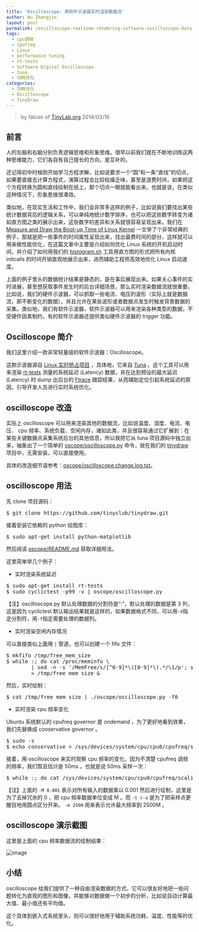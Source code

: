 ```yaml
---
title: 'Oscilloscope: 用软件示波器实时渲染数据流'
author: Wu Zhangjin
layout: post
permalink: /oscilloscope-realtime-rendering-software-oscilloscope-data-streams/
tags:
  - cpu调频
  - cpufreq
  - Linux
  - performance tuning
  - rt-tests
  - Software Digital Oscilloscope
  - tuna
  - 功耗优化
categories:
  - 功耗优化
  - Oscilloscope
  - TinyDraw
---
```


> by falcon of [TinyLab.org][2]
> 2014/03/16


## 前言

人的左脑和右脑分别负责逻辑思维和形象思维。很早以前我们就在不断地训练这两种思维能力，它们各自有自己擅长的方向，是互补的。

还记得初中时候刚开始学习方程求解，比如说要求一个“圆”和一条“直线”的切点，如果要直接去计算方程式，演算过程会比较枯燥乏味，甚至是浪费时间，如果把这个方程转换为圆和直线绘制在纸上，那个切点一眼就能看出来。也就是说，在类似这种情况下，形象思维很凑效。

类似地，在现实生活和工作中，我们会非常多这样的例子，比如说我们要找出某些统计数据背后的逻辑关系，可以单纯地统计数字排序，也可以把这些数字转变为诸如直方图之类的展示出来，这些数字的差异和关系就很容易呈现出来。我们在 [Measure and Draw the Boot-up Time of Linux Kernel][3] 一文举了个非常经典的例子，那就是把一些事件的时间属性呈现出来，找出最费时间的部分，这样就可以用来做性能优化，在这篇文章中主要是介绍如何优化 Linux 系统的开机启动时间，并介绍了如何用我们的 [histogram.sh][4] 工具用直方图的形式把所有内核 initcalls 的时间开销直观地展示出来，进而辅助工程师高效地优化 Linux 启动速度。

上面的例子里头的数据统计结果是静态的，是在事后展现出来。如果关心事件的实时进展，甚至想获取事件发生时的后台详细场景，那么实时渲染数据流就很重要。比如说，我们的硬件示波器，可以抓取一些电流、电压的波形（实际上就是数据流，即不断变化的数据），并且允许在某些波形或者数据点发生时触发背景数据的采集。类似地，我们有软件示波器，软件示波器可以用来渲染各种类型的数据，不受硬件因素制约，有的软件示波器还提供类似硬件示波器的 trigger 功能。

## Oscilloscope 简介

我们这里介绍一款非常轻量级的软件示波器：Oscilloscope。

这款示波器源自 [Linux 实时抢占项目][5] ，具体地，它来自 [Tuna][6] 。这个工具可以用来渲染 [rt-tests][7] 测量的系统延迟 (Latency) 数据，并在达到预设的最大延迟 (Latency) 时 dump 出后台的 [Ftrace][8] 跟踪结果，从而辅助定位引起系统延迟的原因，引导开发人员进行实时系统优化。

## oscilloscope 改造

实际上 oscilloscope 可以用来渲染其他的数据流，比如说温度、湿度、电流、电压、 cpu 频率、系统负载、空闲内存，诸如此类，并且很容易通过它扩展到：在某些关键数据点采集系统后台的其他信息，所以我把它从 tuna 项目源码中独立出来，抽象出了一个简单的 [oscope/oscilloscope.py][9] 命令，放在我们的 [tinydraw][10] 项目中，无需安装，可以直接使用。

具体的改造细节请参考：[oscope/oscilloscope.change.log.txt][11]。

## oscilloscope 用法

先 clone 项目源码：

<pre>$ git clone https://github.com/tinyclub/tinydraw.git
</pre>

接着安装它依赖的 python 绘图库：

<pre>$ sudo apt-get install python-matplotlib
</pre>

然后阅读 [oscope/README.md][12] 获取详细用法。

这里简单举几个例子：

  * 实时渲染系统延迟

<pre>$ sudo apt-get install rt-tests
$ sudo cyclictest -p99 -v | oscope/oscilloscope.py
</pre>

【注】oscilloscope.py 默认处理数据的分割符是“:”，默认处理的数据是第 3 列，这是因为 cyclictest 默认输出结果就是这样的，如果数据格式不同，可以用`-d`指定分割符，用`-f`指定需要处理的数据列。

  * 实时渲染空闲内存情况

可以直接类似上面用 `|` 管道，也可以创建一个 fifo 文件：

<pre>$ mkfifo /tmp/free_mem_size
$ while :; do cat /proc/meminfo \
        | sed -n -s '/MemFree/s/[^0-9]*\([0-9]*\).*/\1/p'; sleep 0.1; done \
        > /tmp/free_mem_size &#038;
</pre>

然后，实时绘制：

<pre>$ cat /tmp/free_mem_size | ./oscope/oscilloscope.py -f0
</pre>

  * 实时渲染 cpu 频率变化

 Ubuntu 系统默认的 cpufreq governor 是 ondemand ，为了更好地看到效果，我们先替换成 conservative governor 。

<pre>$ sudo -s
$ echo conservative > /sys/devices/system/cpu/cpu0/cpufreq/scaling_governor
</pre>

接着，用 oscilloscope 来实时观察 cpu 频率的变化，因为不清楚 cpufreq 调频的频率，我们暂且估计是 50ms ，也就是说 50ms 采样一次：

<pre>$ while :; do cat /sys/devices/system/cpu/cpu0/cpufreq/scaling_cur_freq; sleep 0.05; done | ./oscope/oscilloscope.py -f0 -M 0.001 -t r-o -m 2500
</pre>

【注】上面的 `-M 0.001` 表示对所有输入的数据乘以 0.001 然后进行绘制，这里是为了去掉冗余的 0 ，把 cpu 频率数据单位变成 M 。而 `-t r-o` 是为了把采样点更醒目地用圆点区分开来。 `-m 2500` 用来表示允许最大频率到 2500M 。

## oscilloscope 演示截图

这里是上面的 cpu 频率数据流的绘制结果：

![image][13]

## 小结

oscilloscope 给我们提供了一种自由渲染数据的方式，它可以很友好地把一些问题转化为直观的图形和图像，并能够对数据做一个初步的分析，比如说自动计算最大值、最小值还有平均值。

这个具体到嵌入式系统里头，则可以很好地用于辅助系统功耗、温度、性能等的优化。

 [2]: https://tinylab.org
 [3]: /measure-and-draw-the-boot-up-time-of-linux-kernel/
 [4]: https://github.com/tinyclub/tinydraw/raw/master/histogram/histogram.sh
 [5]: https://rt.wiki.kernel.org/
 [6]: https://access.redhat.com/site/documentation/en-US/Red_Hat_Enterprise_MRG/1.3/html/Tuna_User_Guide/
 [7]: https://rt.wiki.kernel.org/index.php/Cyclictest
 [8]: http://elinux.org/Ftrace
 [9]: https://github.com/tinyclub/tinydraw/raw/master/oscope/oscilloscope.py
 [10]: /tinydraw/
 [11]: https://github.com/tinyclub/tinydraw/raw/master/oscope/oscilloscope.change.log.txt
 [12]: https://github.com/tinyclub/tinydraw/raw/master/oscope/README.md
 [13]: /wp-content/uploads/2014/03/oscolloscope-cpufreq-conservative-governor.png
